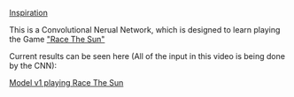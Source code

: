 [Inspiration](https://github.com/Sentdex/pygta5)

This is a Convolutional Nerual Network, which is designed to learn playing the Game ["Race The Sun"](https://store.steampowered.com/app/253030/Race_The_Sun/)

Current results can be seen here (All of the input in this video is being done by the CNN):

[Model v1 playing Race The Sun](http://google.com)
